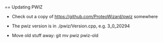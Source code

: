 == Updating PWIZ

- Check out a copy of https://github.com/ProteoWizard/pwiz somewhere
- The pwiz version is in ./pwiz/Version.cpp, e.g. 3_0_20294

- Move old stuff away: git mv pwiz pwiz-old
